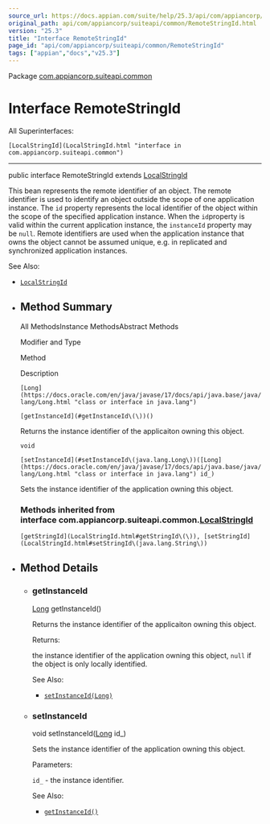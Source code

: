 ```yaml
---
source_url: https://docs.appian.com/suite/help/25.3/api/com/appiancorp/suiteapi/common/RemoteStringId.html
original_path: api/com/appiancorp/suiteapi/common/RemoteStringId.html
version: "25.3"
title: "Interface RemoteStringId"
page_id: "api/com/appiancorp/suiteapi/common/RemoteStringId"
tags: ["appian","docs","v25.3"]
---
```



Package [com.appiancorp.suiteapi.common](package-summary.html)

# Interface RemoteStringId

All Superinterfaces:

`[LocalStringId](LocalStringId.html "interface in com.appiancorp.suiteapi.common")`

* * *

public interface RemoteStringId extends [LocalStringId](LocalStringId.html "interface in com.appiancorp.suiteapi.common")

This bean represents the remote identifier of an object. The remote identifier is used to identify an object outside the scope of one application instance. The `id` property represents the local identifier of the object within the scope of the specified application instance. When the `id`property is valid within the current application instance, the `instanceId` property may be `null`. Remote identifiers are used when the application instance that owns the object cannot be assumed unique, e.g. in replicated and synchronized application instances.

See Also:

-   [`LocalStringId`](LocalStringId.html "interface in com.appiancorp.suiteapi.common")

-   ## Method Summary

    All MethodsInstance MethodsAbstract Methods

    Modifier and Type

    Method

    Description

    `[Long](https://docs.oracle.com/en/java/javase/17/docs/api/java.base/java/lang/Long.html "class or interface in java.lang")`

    `[getInstanceId](#getInstanceId\(\))()`

    Returns the instance identifier of the applicaiton owning this object.

    `void`

    `[setInstanceId](#setInstanceId\(java.lang.Long\))([Long](https://docs.oracle.com/en/java/javase/17/docs/api/java.base/java/lang/Long.html "class or interface in java.lang") id_)`

    Sets the instance identifier of the application owning this object.

    ### Methods inherited from interface com.appiancorp.suiteapi.common.[LocalStringId](LocalStringId.html "interface in com.appiancorp.suiteapi.common")

    `[getStringId](LocalStringId.html#getStringId\(\)), [setStringId](LocalStringId.html#setStringId\(java.lang.String\))`

-   ## Method Details

    -   ### getInstanceId

        [Long](https://docs.oracle.com/en/java/javase/17/docs/api/java.base/java/lang/Long.html "class or interface in java.lang") getInstanceId()

        Returns the instance identifier of the applicaiton owning this object.

        Returns:

        the instance identifier of the application owning this object, `null` if the object is only locally identified.

        See Also:

        -   [`setInstanceId(Long)`](#setInstanceId\(java.lang.Long\))

    -   ### setInstanceId

        void setInstanceId([Long](https://docs.oracle.com/en/java/javase/17/docs/api/java.base/java/lang/Long.html "class or interface in java.lang") id\_)

        Sets the instance identifier of the application owning this object.

        Parameters:

        `id_` - the instance identifier.

        See Also:

        -   [`getInstanceId()`](#getInstanceId\(\))